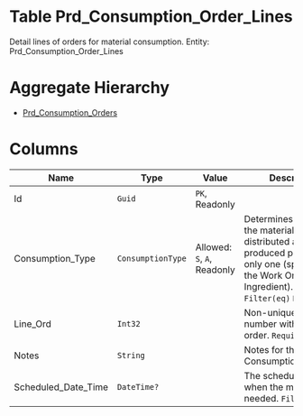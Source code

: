 # Table Prd_Consumption_Order_Lines

Detail lines of orders for material consumption. Entity: Prd_Consumption_Order_Lines

# Aggregate Hierarchy

* [Prd_Consumption_Orders](Prd_Consumption_Orders.md)

# Columns

| Name | Type | Value | Description |
| - | - | - | --- |
|Id|`Guid`|`PK`, Readonly||
|Consumption_Type|`ConsumptionType`|Allowed: `S`, `A`, Readonly|Determines whether the material cost is distributed among all produced products, or only one (specified in the Work Order Item Ingredient). `Required` `Filter(eq)` `ReadOnly` |
|Line_Ord|`Int32`||Non-unique line number within the order. `Required` |
|Notes|`String`||Notes for this ConsumptionOrderLine. |
|Scheduled_Date_Time|`DateTime?`||The scheduled date, when the material is needed. `Filter(ge;le)` |
